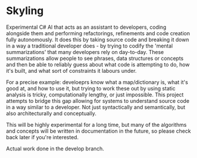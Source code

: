 # Skyling

Experimental C# AI that acts as an assistant to developers, coding alongside them and performing refactorings, refinements and code creation fully autonomously. It does this by taking source code and breaking it down in a way a traditional developer does - by trying to codify the 'mental summarizations' that many developers rely on day-to-day. These summarizations allow people to see phrases, data structures or concepts and then be able to reliably guess about what code is attempting to do, how it's built, and what sort of constraints it labours under. 

For a precise example: develoeprs know what a map/dictionary is, what it's good at, and how to use it, but trying to work these out by using static analysis is tricky, computationally lengthy, or just impossible. This project attempts to bridge this gap allowing for systems to understand source code in a way similar to a developer. Not just syntactically and semantically, but also architecturally and conceptually.

This will be highly experimental for a long time, but many of the algorithms and concepts will be written in documentation in the future, so please check back later if you're interested. 

Actual work done in the develop branch.
